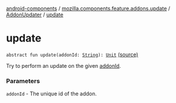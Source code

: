 [android-components](../../index.md) / [mozilla.components.feature.addons.update](../index.md) / [AddonUpdater](index.md) / [update](./update.md)

# update

`abstract fun update(addonId: `[`String`](https://kotlinlang.org/api/latest/jvm/stdlib/kotlin/-string/index.html)`): `[`Unit`](https://kotlinlang.org/api/latest/jvm/stdlib/kotlin/-unit/index.html) [(source)](https://github.com/mozilla-mobile/android-components/blob/master/components/feature/addons/src/main/java/mozilla/components/feature/addons/update/AddonUpdater.kt#L61)

Try to perform an update on the given [addonId](update.md#mozilla.components.feature.addons.update.AddonUpdater$update(kotlin.String)/addonId).

### Parameters

`addonId` - The unique id of the addon.